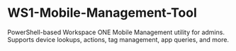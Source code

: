 # WS1-Mobile-Management-Tool
PowerShell-based Workspace ONE Mobile Management utility for admins. Supports device lookups, actions, tag management, app queries, and more.
